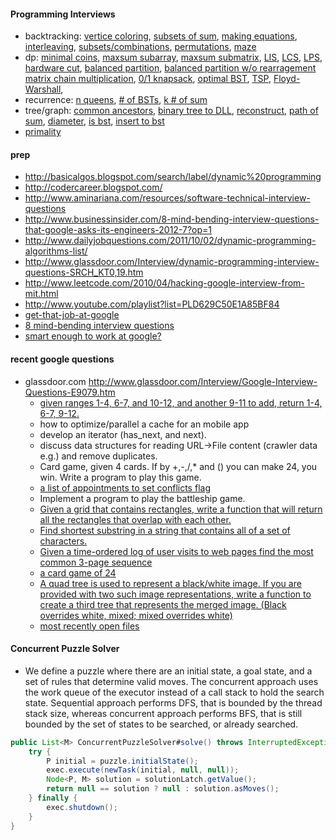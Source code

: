 #### Programming Interviews

* backtracking:
  [vertice coloring](http://www.youtube.com/watch?v=Cl3A_9hokjU),
  [subsets of sum](http://www.youtube.com/watch?v=WRT8kmFOQTw),
  [making equations](http://www.youtube.com/watch?v=14Jb7aycv3c), 
  [interleaving](http://www.youtube.com/watch?v=jspbN5bNPqM),
  [subsets/combinations](http://www.youtube.com/watch?v=p8SDPaX1wgw),
  [permutations](http://www.youtube.com/watch?v=MQcwxQK2DPA),
  [maze](http://www.youtube.com/watch?v=keb6rP07Yqg)
* dp: 
  [minimal coins](http://www.youtube.com/watch?v=GafjS0FfAC0),
  [maxsum subarray](http://www.youtube.com/watch?v=hXlv88ddcgw),
  [maxsum submatrix](http://www.youtube.com/watch?v=siaRlAtip9I),
  [LIS](http://www.youtube.com/watch?v=U-xOVWlcgmM),
  [LCS](http://www.youtube.com/watch?v=wJ-rP9hJXO0),
  [LPS](http://www.youtube.com/watch?v=Mbav2iuJ7xQ),
  [hardware cut](http://www.youtube.com/watch?v=U-09Gs6cbsQ),
  [balanced partition](http://www.youtube.com/watch?v=GdnpQY2j064),
  [balanced partition w/o rearragement](http://www.youtube.com/watch?v=ItF22I8f3Xs)
  [matrix chain multiplication](http://www.youtube.com/watch?v=GafjS0FfAC0),
  [0/1 knapsack](http://www.youtube.com/watch?v=UhFvK3uERGg),
  [optimal BST](http://www.youtube.com/watch?v=DEOebw3vmXs),
  [TSP](http://www.youtube.com/watch?v=aQB_Y9D5pdw),
  [Floyd-Warshall](http://www.youtube.com/watch?v=EMAoMMsA5Jg),
* recurrence: 
  [n queens](http://www.youtube.com/watch?v=p4_QnaTIxkQ),
  [# of BSTs](http://www.youtube.com/watch?v=UfA_v0VmiDg),
  [k # of sum](http://www.youtube.com/watch?v=B9C-UntuQ7c)
* tree/graph:
  [common ancestors](http://www.youtube.com/watch?v=LFjCr2yDJdc),
  [binary tree to DLL](http://www.youtube.com/watch?v=WJZtqZJpSlQ),
  [reconstruct](http://www.youtube.com/watch?v=PAYG5WEC1Gs),
  [path of sum](http://www.youtube.com/watch?v=CIxCP2qBITo),
  [diameter](http://www.youtube.com/watch?v=i9nVJDr4HmA),
  [is bst](http://www.youtube.com/watch?v=yGrotz7SQAI),
  [insert to bst](http://www.youtube.com/watch?v=49r2Lc07UV4)
* [primality](http://www.youtube.com/watch?v=wfo1cdvP9Cg)

#### prep

* http://basicalgos.blogspot.com/search/label/dynamic%20programming
* http://codercareer.blogspot.com/
* http://www.aminariana.com/resources/software-technical-interview-questions
* http://www.businessinsider.com/8-mind-bending-interview-questions-that-google-asks-its-engineers-2012-7?op=1
* http://www.dailyjobquestions.com/2011/10/02/dynamic-programming-algorithms-list/
* http://www.glassdoor.com/Interview/dynamic-programming-interview-questions-SRCH_KT0,19.htm
* http://www.leetcode.com/2010/04/hacking-google-interview-from-mit.html
* http://www.youtube.com/playlist?list=PLD629C50E1A85BF84
* [get-that-job-at-google](http://steve-yegge.blogspot.com/2008/03/get-that-job-at-google.html)
* [8 mind-bending interview questions](http://www.businessinsider.com/8-mind-bending-interview-questions-that-google-asks-its-engineers-2012-7)
* [smart enough to work at google?](http://www.wired.co.uk/magazine/archive/2012/05/start/want-to-work-at-google?page=all)

#### recent google questions

* glassdoor.com http://www.glassdoor.com/Interview/Google-Interview-Questions-E9079.htm
  * [given ranges 1-4, 6-7, and 10-12, and another 9-11 to add, return 1-4, 6-7, 9-12.](http://www.glassdoor.com/Interview/Add-a-new-range-with-a-given-list-of-ranges-by-combining-the-new-range-instead-of-overlapping-For-example-1-4-6-7-10-QTN_319267.htm)
  * how to optimize/parallel a cache for an mobile app
  * develop an iterator (has_next, and next).
  * discuss data structures for reading URL->File content (crawler data e.g.) and remove duplicates.
  * Card game, given 4 cards. If by +,-,/,* and () you can make 24, you win. Write a program to play this game.
  * [a list of appointments to set conflicts flag](http://www.glassdoor.com/Interview/If-you-had-a-list-of-appointments-each-appointment-has-a-begin-time-an-end-time-and-a-boolean-hasConflict-how-would-yo-QTN_120704.htm)
  * Implement a program to play the battleship game.
  * [Given a grid that contains rectangles, write a function that will return all the rectangles that overlap with each other.](http://www.glassdoor.com/Interview/Given-a-grid-that-contains-rectangles-write-a-function-that-will-return-all-the-rectangles-that-overlap-with-each-other-QTN_99113.htm)
  * [Find shortest substring in a string that contains all of a set of characters.](http://www.glassdoor.com/Interview/Find-shortest-substring-in-a-string-that-contains-all-of-a-set-of-characters-QTN_66124.htm)
  * [Given a time-ordered log of user visits to web pages find the most common 3-page sequence](http://www.glassdoor.com/Interview/Given-a-time-ordered-log-of-user-visits-to-web-pages-find-the-most-common-3-page-sequence-QTN_32750.htm)
  * [a card game of 24](http://www.glassdoor.com/Interview/I-am-playing-a-card-game-called-24-Cards-ace-to-king-are-numbered-1-to-13-During-a-given-round-I-am-provided-four-cards-QTN_28514.htm)
  * [A quad tree is used to represent a black/white image. If you are provided with two such image representations, write a function to create a third tree that represents the merged image. (Black overrides white, mixed; mixed overrides white)](http://www.glassdoor.com/Interview/A-quad-tree-is-used-to-represent-a-black-white-image-If-you-are-provided-with-two-such-image-representations-write-a-func-QTN_28515.htm)
  * [most recently open files](http://www.glassdoor.com/Interview/-Describe-the-design-of-a-most-recently-used-list-such-as-the-Recent-Files-menu-in-Microsoft-Word-It-has-two-public-me-QTN_23133.htm)

#### Concurrent Puzzle Solver

* We define a puzzle where there are an initial state, a goal state, and a set of rules that determine valid moves. The concurrent approach uses the work queue of the executor instead of a call stack to hold the search state. Sequential approach performs DFS, that is bounded by the thread stack size, whereas concurrent approach performs BFS, that is still bounded by the set of states to be searched, or already searched.

```java
public List<M> ConcurrentPuzzleSolver#solve() throws InterruptedException {
    try {
        P initial = puzzle.initialState();
        exec.execute(newTask(initial, null, null));
        Node<P, M> solution = solutionLatch.getValue();
        return null == solution ? null : solution.asMoves();
    } finally {
        exec.shutdown();
    }
}
```
